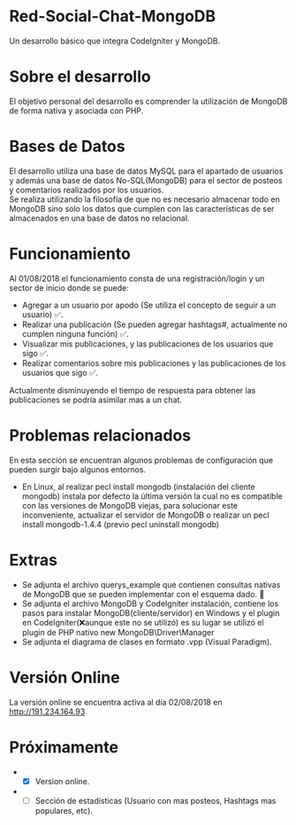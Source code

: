 # Red-Social-Chat-MongoDB
Un desarrollo básico que integra CodeIgniter y MongoDB.

# Sobre el desarrollo
El objetivo personal del desarrollo es comprender la utilización de MongoDB de forma nativa y asociada con PHP.

# Bases de Datos
El desarrollo utiliza una base de datos MySQL para el apartado de usuarios y además una base de datos No-SQL(MongoDB) para el sector de posteos y comentarios realizados por los usuarios. <br />Se realiza utilizando la filosofía de que no es necesario almacenar todo en MongoDB sino solo los datos que cumplen con las características de ser almacenados en una base de datos no relacional.

# Funcionamiento
Al 01/08/2018 el funcionamiento consta de una registración/login y un sector de inicio donde se puede:<br />
 * Agregar a un usuario por apodo (Se utiliza el concepto de seguir a un usuario) :white_check_mark:.<br />
 * Realizar una publicación (Se pueden agregar hashtags#, actualmente no cumplen ninguna función) :white_check_mark:.<br />
 * Visualizar mis publicaciones, y las publicaciones de los usuarios que sigo :white_check_mark:.<br />
 * Realizar comentarios sobre mis publicaciones y las publicaciones de los usuarios que sigo :white_check_mark:.<br />

Actualmente disminuyendo el tiempo de respuesta para obtener las publicaciones se podría asimilar mas a un chat.

# Problemas relacionados
 En esta sección se encuentran algunos problemas de configuración que pueden surgir bajo algunos entornos.
 * En Linux, al realizar pecl install mongodb (instalación del cliente mongodb) instala por defecto la última versión la cual no es compatible con las versiones de MongoDB viejas, para solucionar este inconveniente, actualizar el servidor de MongoDB o realizar un pecl install mongodb-1.4.4 (previo pecl uninstall mongodb)

# Extras
 * Se adjunta el archivo querys_example que contienen consultas nativas de MongoDB que se pueden implementar con el esquema dado.  :large_blue_circle:<br />
 * Se adjunta el archivo MongoDB y CodeIgniter instalación, contiene los pasos para instalar MongoDB(cliente/servidor) en Windows y el plugin en CodeIgniter(:x:aunque este no se utilizó) es su lugar se utilizó el plugin de PHP nativo new MongoDB\Driver\Manager<br />
 * Se adjunta el diagrama de clases en formato .vpp (Visual Paradigm).
	
# Versión Online
La versión online se encuentra activa al día 02/08/2018 en
http://191.234.164.93
 
 # Próximamente
  * - [x] Version online.
  * - [ ] Sección de estadísticas (Usuario con mas posteos, Hashtags mas populares, etc).
